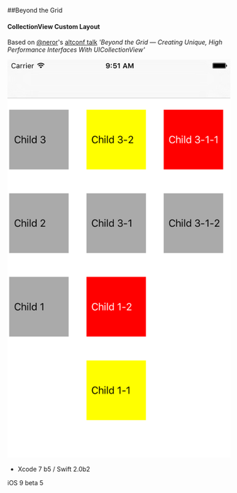 ##Beyond the Grid
#### CollectionView Custom Layout

Based on [@neror](https://github.com/neror)'s [altconf talk](https://realm.io/news/altconf-nathan-eror-uicollectionview/) *'Beyond the Grid — Creating Unique, High Performance Interfaces With UICollectionView'*


![alt tag](BeyondTheGrid.png)

* Xcode 7 b5 / Swift 2.0b2

iOS 9 beta 5

